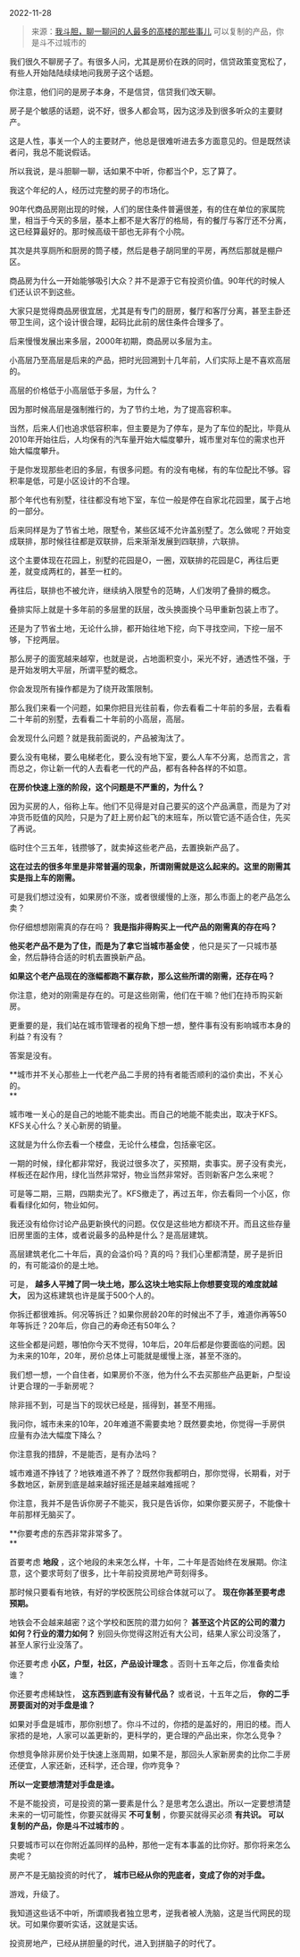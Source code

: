 2022-11-28

> 来源：[我斗胆，聊一聊问的人最多的高楼的那些事儿](http://mp.weixin.qq.com/s?__biz=MzU0MjYwNDU2Mw==&mid=2247508760&idx=1&sn=3a2543e749e87ec51c18a12df9da07ca&chksm=fb1acf64cc6d4672a75a437ef5feed9727e9de4a62c8f01f6a1477ca08a7204078e7fcb5dcb1&scene=27#wechat_redirect)
> 可以复制的产品，你是斗不过城市的

我们很久不聊房子了。有很多人问，尤其是房价在跌的同时，信贷政策变宽松了，有些人开始陆陆续续地问我房子这个话题。  

你注意，他们问的是房子本身，不是信贷，信贷我们改天聊。

房子是个敏感的话题，说不好，很多人都会骂，因为这涉及到很多听众的主要财产。  

这是人性，事关一个人的主要财产，他总是很难听进去多方面意见的。但是既然读者问，我总不能说假话。

所以我说，是斗胆聊一聊，话如果不中听，你都当个P，忘了算了。

我这个年纪的人，经历过完整的房子的市场化。  

90年代商品房刚出现的时候，人们的居住条件普遍很差，有的住在单位的家属院里，相当于今天的多层，基本上都不是大客厅的格局，有的餐厅与客厅还不分离，这已经算最好的。那时候高级干部也无非有个小院。

其次是共享厕所和厨房的筒子楼，然后是巷子胡同里的平房，再然后那就是棚户区。  

商品房为什么一开始能够吸引大众？并不是源于它有投资价值。90年代的时候人们还认识不到这些。  

大家只是觉得商品房很宜居，尤其是有专门的厨房，餐厅和客厅分离，甚至主卧还带卫生间，这个设计很合理，起码比此前的居住条件合理多了。  

后来慢慢发展出来多层，2000年初期，商品房以多层为主。  

小高层乃至高层是后来的产品，把时光回溯到十几年前，人们实际上是不喜欢高层的。  

高层的价格低于小高层低于多层，为什么？

因为那时候高层是强制推行的，为了节约土地，为了提高容积率。  

当然，后来人们也追求低容积率，但主要是为了停车，是为了车位的配比，毕竟从2010年开始往后，人均保有的汽车量开始大幅度攀升，城市里对车位的需求也开始大幅度攀升。  

于是你发现那些老旧的多层，有很多问题。有的没有电梯，有的车位配比不够。容积率是低，可是小区设计的不合理。  

那个年代也有别墅，往往都没有地下室，车位一般是停在自家北花园里，属于占地的一部分。  

后来同样是为了节省土地，限墅令，某些区域不允许盖别墅了。怎么做呢？开始变成联排，那时候往往都是双联排，后来渐渐发展到四联排，六联排。

这个主要体现在花园上，别墅的花园是O，一圈，双联排的花园是C，再往后更差，就变成两杠的，甚至一杠的。  

再往后，联排也不被允许，继续纳入限墅令的范畴，人们发明了叠排的概念。

叠排实际上就是十多年前的多层里的跃层，改头换面换个马甲重新包装上市了。

还是为了节省土地，无论什么排，都开始往地下挖，向下寻找空间，下挖一层不够，下挖两层。

那么房子的面宽越来越窄，也就是说，占地面积变小，采光不好，通透性不强，于是开始发明大平层，所谓平墅的概念。  

你会发现所有操作都是为了绕开政策限制。  

那么我们来看一个问题，如果你把目光往前看，你去看看二十年前的多层，去看看二十年前的别墅，去看看二十年前的小高层，高层。  

会发现什么问题？就是我前面说的，产品被淘汰了。

要么没有电梯，要么电梯老化，要么没有地下室，要么人车不分离，总而言之，言而总之，你让新一代的人去看老一代的产品，都有各种各样的不如意。

 **在房价快速上涨的阶段，这个问题是不严重的，为什么？**

因为买房的人，俗称上车。他们不见得是对自己要买的这个产品满意，而是为了对冲货币贬值的风险，只是为了赶上房价起飞的末班车，所以管它适不适合住，先买了再说。

临时住个三五年，钱攒够了，就卖掉这些老产品，去置换新产品了。

 **这在过去的很多年里是非常普遍的现象，所谓刚需就是这么起来的。这里的刚需其实是指上车的刚需。**

可是我们想过没有，如果房价不涨，或者很缓慢的上涨，那么市面上的老产品怎么卖？

你仔细想想刚需真的存在吗？ **我是指非得购买上一代产品的刚需真的存在吗？**

 **他买老产品不是为了住，而是为了拿它当城市基金使** ，他只是买了一只城市基金，然后静待合适的时机去置换新产品。

 **如果这个老产品现在的涨幅都跑不赢存款，那么这些所谓的刚需，还存在吗？**

你注意，绝对的刚需是存在的。可是这些刚需，他们在干嘛？他们在持币购买新房。  

更重要的是，我们站在城市管理者的视角下想一想，整件事有没有影响城市本身的利益？有没有？  

答案是没有。

 **城市并不关心那些上一代老产品二手房的持有者能否顺利的溢价卖出，不关心的。  
**

城市唯一关心的是自己的地能不能卖出。而自己的地能不能卖出，取决于KFS。KFS关心什么？关心新房的销量。  

这就是为什么你去看一个楼盘，无论什么楼盘，包括豪宅区。  

一期的时候，绿化都非常好，我说过很多次了，买预期，卖事实。房子没有卖光，样板还在起作用，绿化当然非常好，物业当然非常好。否则新客户怎么来呢？

可是等二期，三期，四期卖光了。KFS撤走了，再过五年，你去看同一个小区，你看看绿化如何，物业如何。

我还没有给你讨论产品更新换代的问题。仅仅是这些地方都绕不开。而且这些存量旧房里面的主体，或者说最多的品种是什么？是高层建筑。

高层建筑老化二十年后，真的会溢价吗？真的吗？我们心里都清楚，房子是折旧的，有可能溢价的是土地。  

可是， **越多人平摊了同一块土地，那么这块土地实际上你想要变现的难度就越大，** 因为这栋建筑也许是属于500个人的。  

你拆迁都很难拆。何况等拆迁？如果你房龄20年的时候出不了手，难道你再等50年等拆迁？20年后，你自己的寿命还有50年么？

这些全都是问题，哪怕你今天不觉得，10年后，20年后都是你要面临的问题。因为未来的10年，20年，房价总体上可能就是缓慢上涨，甚至不涨的。

我们想一想，一个自住者，如果房价不涨，他为什么不去买那些产品更新，户型设计更合理的一手新房呢？  

除非摇不到，可是当下的现状已经是，摇得到，甚至不用摇。  

我问你，城市未来的10年，20年难道不需要卖地？既然要卖地，你觉得一手房供应量有办法大幅度下降么？

你注意我的措辞，不是能否，是有办法吗？

城市难道不挣钱了？地铁难道不养了？既然你我都明白，那你觉得，长期看，对于多数地区，新房到底是越来越好摇还是越来越难摇呢？  

你注意，我并不是告诉你房子不能买，我只是告诉你，如果你要买房子，不能像十年前那样无脑买了。  

 **你要考虑的东西非常非常多了。  
**

首要考虑 **地段** ，这个地段的未来怎么样，十年，二十年是否始终在发展期。你注意，这个要求苛刻了很多，比十年前投资房地产苛刻得多。

那时候只要看有地铁，有好的学校医院公司综合体就可以了。 **现在你甚至要考虑预期。**

地铁会不会越来越密？这个学校和医院的潜力如何？ **甚至这个片区的公司的潜力如何？行业的潜力如何？**
别回头你觉得这附近有大公司，结果人家公司没落了，甚至人家行业没落了。

你还要考虑 **小区，户型，社区，产品设计理念** 。否则十五年之后，你准备卖给谁？  

你还要考虑稀缺性， **这东西到底有没有替代品？** 或者说，十五年之后， **你的二手房要面对的对手盘是谁？**

如果对手盘是城市，那你别想了。你斗不过的，你捂的是盖好的，用旧的楼。而人家捂的是地，人家可以盖更新的，更科学的，更合理的产品出来，你怎么竞争？

你想竞争除非房价处于快速上涨周期，如果不是，那回头人家新房卖的比你二手房还便宜，人家还新，还科学，还合理，你咋竞争？  

 **所以一定要想清楚对手盘是谁。**  

不是不能投资，可是投资的第一要素是什么？是思考怎么退出。所以一定要想清楚未来的一切可能性，你要买就得买 **不可复制** ，你要买就得买必须
**有共识。** **可以复制的产品，你是斗不过城市的** 。

只要城市可以在你附近盖同样的品种，那他一定有本事盖的比你好。那你将来怎么卖呢？

房产不是无脑投资的时代了， **城市已经从你的兜底者，变成了你的对手盘。**

游戏，升级了。

我知道这些话不中听，所谓顺我者独立思考，逆我者被人洗脑，这是当代网民的现状。可如果你要听实话，这就是实话。

投资房地产，已经从拼胆量的时代，进入到拼脑子的时代了。

